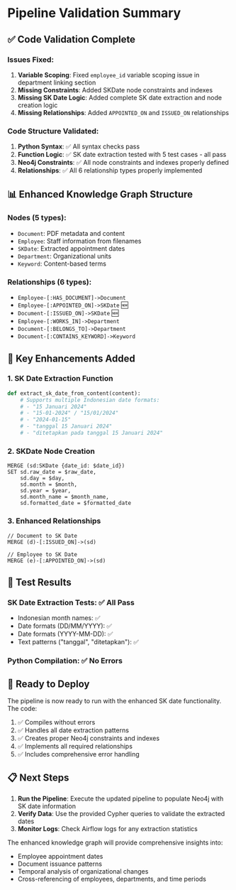 # Pipeline Validation Summary

## ✅ Code Validation Complete

### Issues Fixed:
1. **Variable Scoping**: Fixed `employee_id` variable scoping issue in department linking section
2. **Missing Constraints**: Added SKDate node constraints and indexes
3. **Missing SK Date Logic**: Added complete SK date extraction and node creation logic
4. **Missing Relationships**: Added `APPOINTED_ON` and `ISSUED_ON` relationships

### Code Structure Validated:
1. **Python Syntax**: ✅ All syntax checks pass
2. **Function Logic**: ✅ SK date extraction tested with 5 test cases - all pass
3. **Neo4j Constraints**: ✅ All node constraints and indexes properly defined
4. **Relationships**: ✅ All 6 relationship types properly implemented

## 📊 Enhanced Knowledge Graph Structure

### Nodes (5 types):
- `Document`: PDF metadata and content
- `Employee`: Staff information from filenames  
- `SKDate`: Extracted appointment dates
- `Department`: Organizational units
- `Keyword`: Content-based terms

### Relationships (6 types):
- `Employee-[:HAS_DOCUMENT]->Document`
- `Employee-[:APPOINTED_ON]->SKDate` 🆕
- `Document-[:ISSUED_ON]->SKDate` 🆕
- `Employee-[:WORKS_IN]->Department`
- `Document-[:BELONGS_TO]->Department`
- `Document-[:CONTAINS_KEYWORD]->Keyword`

## 🔧 Key Enhancements Added

### 1. SK Date Extraction Function
```python
def extract_sk_date_from_content(content):
    # Supports multiple Indonesian date formats:
    # - "15 Januari 2024"
    # - "15-01-2024" / "15/01/2024" 
    # - "2024-01-15"
    # - "tanggal 15 Januari 2024"
    # - "ditetapkan pada tanggal 15 Januari 2024"
```

### 2. SKDate Node Creation
```cypher
MERGE (sd:SKDate {date_id: $date_id})
SET sd.raw_date = $raw_date,
    sd.day = $day,
    sd.month = $month,
    sd.year = $year,
    sd.month_name = $month_name,
    sd.formatted_date = $formatted_date
```

### 3. Enhanced Relationships
```cypher
// Document to SK Date
MERGE (d)-[:ISSUED_ON]->(sd)

// Employee to SK Date  
MERGE (e)-[:APPOINTED_ON]->(sd)
```

## 🧪 Test Results

### SK Date Extraction Tests: ✅ All Pass
- Indonesian month names: ✅ 
- Date formats (DD/MM/YYYY): ✅
- Date formats (YYYY-MM-DD): ✅ 
- Text patterns ("tanggal", "ditetapkan"): ✅

### Python Compilation: ✅ No Errors

## 🚀 Ready to Deploy

The pipeline is now ready to run with the enhanced SK date functionality. The code:

1. ✅ Compiles without errors
2. ✅ Handles all date extraction patterns
3. ✅ Creates proper Neo4j constraints and indexes
4. ✅ Implements all required relationships
5. ✅ Includes comprehensive error handling

## 📋 Next Steps

1. **Run the Pipeline**: Execute the updated pipeline to populate Neo4j with SK date information
2. **Verify Data**: Use the provided Cypher queries to validate the extracted dates
3. **Monitor Logs**: Check Airflow logs for any extraction statistics

The enhanced knowledge graph will provide comprehensive insights into:
- Employee appointment dates
- Document issuance patterns
- Temporal analysis of organizational changes
- Cross-referencing of employees, departments, and time periods